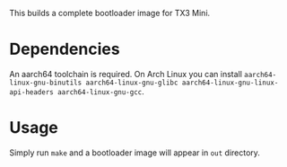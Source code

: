 This builds a complete bootloader image for TX3 Mini.

# Dependencies

An aarch64 toolchain is required. On Arch Linux you can install `aarch64-linux-gnu-binutils aarch64-linux-gnu-glibc aarch64-linux-gnu-linux-api-headers aarch64-linux-gnu-gcc`.

# Usage

Simply run `make` and a bootloader image will appear in `out` directory.
